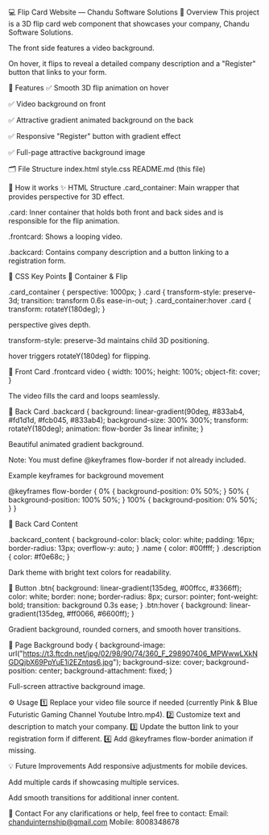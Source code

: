 💻 Flip Card Website — Chandu Software Solutions
🌟 Overview
This project is a 3D flip card web component that showcases your company, Chandu Software Solutions.

The front side features a video background.

On hover, it flips to reveal a detailed company description and a "Register" button that links to your form.

🚀 Features
✅ Smooth 3D flip animation on hover

✅ Video background on front

✅ Attractive gradient animated background on the back

✅ Responsive "Register" button with gradient effect

✅ Full-page attractive background image

🗂️ File Structure
index.html
style.css
README.md (this file)

🧩 How it works
✨ HTML Structure
.card_container: Main wrapper that provides perspective for 3D effect.

.card: Inner container that holds both front and back sides and is responsible for the flip animation.

.frontcard: Shows a looping video.

.backcard: Contains company description and a button linking to a registration form.

💅 CSS Key Points
📌 Container & Flip

.card_container {
  perspective: 1000px;
}
.card {
  transform-style: preserve-3d;
  transition: transform 0.6s ease-in-out;
}
.card_container:hover .card {
  transform: rotateY(180deg);
}

perspective gives depth.

transform-style: preserve-3d maintains child 3D positioning.

hover triggers rotateY(180deg) for flipping.

🎥 Front Card
.frontcard video {
  width: 100%;
  height: 100%;
  object-fit: cover;
}

The video fills the card and loops seamlessly.

🌈 Back Card
.backcard {
  background: linear-gradient(90deg, #833ab4, #fd1d1d, #fcb045, #833ab4);
  background-size: 300% 300%;
  transform: rotateY(180deg);
  animation: flow-border 3s linear infinite;
}

Beautiful animated gradient background.

Note: You must define @keyframes flow-border if not already included.

Example keyframes for background movement

@keyframes flow-border {
  0% { background-position: 0% 50%; }
  50% { background-position: 100% 50%; }
  100% { background-position: 0% 50%; }
}

📝 Back Card Content

.backcard_content {
  background-color: black;
  color: white;
  padding: 16px;
  border-radius: 13px;
  overflow-y: auto;
}
.name {
  color: #00ffff;
}
.description {
  color: #f0e68c;
}

Dark theme with bright text colors for readability.

🔘 Button
.btn{
  background: linear-gradient(135deg, #00ffcc, #3366ff);
  color: white;
  border: none;
  border-radius: 8px;
  cursor: pointer;
  font-weight: bold;
  transition: background 0.3s ease;
}
.btn:hover {
  background: linear-gradient(135deg, #ff0066, #6600ff);
}

Gradient background, rounded corners, and smooth hover transitions.

🌄 Page Background
body {
  background-image: url("https://t3.ftcdn.net/jpg/02/98/90/74/360_F_298907406_MPWwwLXkNGDQjbX69PpYuE1i2EZntqs6.jpg");
  background-size: cover;
  background-position: center;
  background-attachment: fixed;
}

Full-screen attractive background image.

⚙️ Usage
1️⃣ Replace your video file source if needed (currently Pink & Blue Futuristic Gaming Channel Youtube Intro.mp4).
2️⃣ Customize text and description to match your company.
3️⃣ Update the button link to your registration form if different.
4️⃣ Add @keyframes flow-border animation if missing.

💡 Future Improvements
Add responsive adjustments for mobile devices.

Add multiple cards if showcasing multiple services.

Add smooth transitions for additional inner content.

💬 Contact
For any clarifications or help, feel free to contact:
Email: chanduinternship@gmail.com
Mobile: 8008348678

